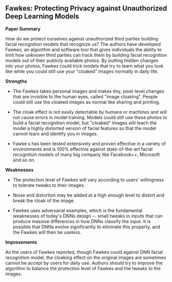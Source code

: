 ## Fawkes: Protecting Privacy against Unauthorized Deep Learning Models

**Paper Summary**

How do we protect ourselves against unauthorized third parties building facial recognition models that recognize us? The authors have developed Fawkes, an algorithm and software tool that gives individuals the ability to limit how unknown third parties can track them by building facial recognition models out of their publicly available photos. By putting hidden changes into your photos, Fawkes could trick models that try to learn what you look like while you could still use your "cloaked" images normally in daily life.

**Strengths**

- The Fawkes takes personal images and makes tiny, pixel-level changes that are invisible to the human eyes, called "image cloaking". People could still use the cloaked images as normal like sharing and printing.

- The cloak effect is not easily detectable by humans or machines and will not cause errors in model training. Models could still use these photos to build a facial recognition model, but "cloaked" images will teach the model a highly distorted version of facial features so that the model cannot learn and identify you in images.

- Fawke s has been tested extensively and proven effective in a variety of environments and is 100% effective against state-of-the-art facial recognition models of many big company like Facebook++, Microsoft and so on.


**Weaknesses**

- The protection level of Fawkes will vary according to users' willingness to tolerate tweaks to their images.

- Noise and distortion may be added at a high enough level to distort and break the cloak of the image.

- Fawkes uses adversarial examples, which is the fundamental weaknesses of today's DNNs design -- small tweaks in inputs that can produce massive differences in how DNNs classify the input. It is possible that DNNs evolve significantly to eliminate this property, and the Fawkes will then be useless.


**Improvements**

As the users of Fawkes reported, though Fawkes could against DNN facial recognition model, the cloaking effect on the original images are sometimes cannot be accept by users for daily use. Authors should try to improve the algorithm to balance the protection level of Fawkes and the tweaks to the images.
